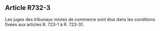 Article R732-3
----
Les juges des tribunaux mixtes de commerce sont élus dans les conditions fixées
aux articles R. 723-1 à R. 723-31.
